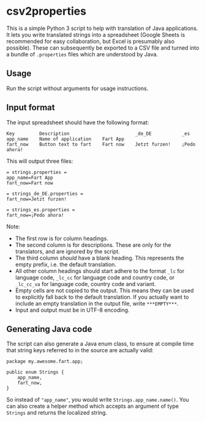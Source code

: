 csv2properties
==============

This is a simple Python 3 script to help with translation of Java applications.
It lets you write translated strings into a spreadsheet (Google Sheets is
recommended for easy collaboration, but Excel is presumably also possible).
These can subsequently be exported to a CSV file and turned into a bundle of
`.properties` files which are understood by Java.

## Usage

Run the script without arguments for usage instructions.

## Input format

The input spreadsheet should have the following format:

    Key         Description                        _de_DE           _es
    app_name    Name of application    Fart App   
    fart_now    Button text to fart    Fart now    Jetzt furzen!    ¡Pedo ahora!

This will output three files:

    = strings.properties =
    app_name=Fart App
    fart_now=Fart now

    = strings_de_DE.properties =
    fart_now=Jetzt furzen!

    = strings_es.properties =
    fart_now=¡Pedo ahora!

Note:

- The first row is for column headings.
- The second column is for descriptions. These are only for the translators,
  and are ignored by the script.
- The third column _should_ have a blank heading. This represents the empty
  prefix, i.e. the default translation.
- All other column headings should start adhere to the format `_lc` for
  language code, `_lc_cc` for language code and country code, or `_lc_cc_va`
  for language code, country code and variant.
- Empty cells are not copied to the output. This means they can be used to
  explicitly fall back to the default translation. If you actually want to
  include an empty translation in the output file, write `***EMPTY***`.
- Input and output must be in UTF-8 encoding.

## Generating Java code

The script can also generate a Java enum class, to ensure at compile time that
string keys referred to in the source are actually valid:

    package my.awesome.fart.app;

    public enum Strings {
        app_name,
        fart_now,
    }

So instead of `"app_name"`, you would write `Strings.app_name.name()`. You can
also create a helper method which accepts an argument of type `Strings` and
returns the localized string.
